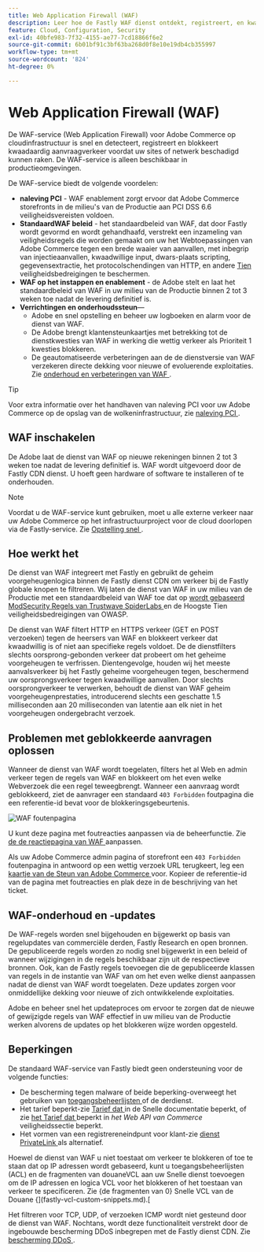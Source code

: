 ```yaml
---
title: Web Application Firewall (WAF)
description: Leer hoe de Fastly WAF dienst ontdekt, registreert, en kwaadwillig verzoekverkeer blokkeert alvorens het het netwerk of de plaatsen van Adobe Commerce kan beschadigen.
feature: Cloud, Configuration, Security
exl-id: 40bfe983-7f32-4155-ae77-7cd18866f6e2
source-git-commit: 6b01bf91c3bf63ba268d0f8e10e19db4cb355997
workflow-type: tm+mt
source-wordcount: '824'
ht-degree: 0%

---
```


# Web Application Firewall (WAF)

De WAF-service (Web Application Firewall) voor Adobe Commerce op cloudinfrastructuur is snel en detecteert, registreert en blokkeert kwaadaardig aanvraagverkeer voordat uw sites of netwerk beschadigd kunnen raken. De WAF-service is alleen beschikbaar in productieomgevingen.

De WAF-service biedt de volgende voordelen:

- **naleving PCI** - WAF enablement zorgt ervoor dat Adobe Commerce storefronts in de milieu&#39;s van de Productie aan PCI DSS 6.6 veiligheidsvereisten voldoen.
- **StandaardWAF beleid** - het standaardbeleid van WAF, dat door Fastly wordt gevormd en wordt gehandhaafd, verstrekt een inzameling van veiligheidsregels die worden gemaakt om uw het Webtoepassingen van Adobe Commerce tegen een brede waaier van aanvallen, met inbegrip van injectieaanvallen, kwaadwillige input, dwars-plaats scripting, gegevensextractie, het protocolschendingen van HTTP, en andere [ Tien ](https://owasp.org/www-project-top-ten/) veiligheidsbedreigingen te beschermen.
- **WAF op het instappen en enablement** - de Adobe stelt en laat het standaardbeleid van WAF in uw milieu van de Productie binnen 2 tot 3 weken toe nadat de levering definitief is.
- **Verrichtingen en onderhoudssteun**—
   - Adobe en snel opstelling en beheer uw logboeken en alarm voor de dienst van WAF.
   - De Adobe brengt klantensteunkaartjes met betrekking tot de dienstkwesties van WAF in werking die wettig verkeer als Prioriteit 1 kwesties blokkeren.
   - De geautomatiseerde verbeteringen aan de de dienstversie van WAF verzekeren directe dekking voor nieuwe of evoluerende exploitaties. Zie [ onderhoud en verbeteringen van WAF ](#waf-maintenance-and-updates).

>[!TIP]
>
>Voor extra informatie over het handhaven van naleving PCI voor uw Adobe Commerce op de opslag van de wolkeninfrastructuur, zie [ naleving PCI ](https://business.adobe.com/products/magento/pci-compliance.html).

## WAF inschakelen

De Adobe laat de dienst van WAF op nieuwe rekeningen binnen 2 tot 3 weken toe nadat de levering definitief is. WAF wordt uitgevoerd door de Fastly CDN dienst. U hoeft geen hardware of software te installeren of te onderhouden.

>[!NOTE]
>
>Voordat u de WAF-service kunt gebruiken, moet u alle externe verkeer naar uw Adobe Commerce op het infrastructuurproject voor de cloud doorlopen via de Fastly-service. Zie [ Opstelling snel ](fastly-configuration.md).

## Hoe werkt het

De dienst van WAF integreert met Fastly en gebruikt de geheim voorgeheugenlogica binnen de Fastly dienst CDN om verkeer bij de Fastly globale knopen te filtreren. Wij laten de dienst van WAF in uw milieu van de Productie met een standaardbeleid van WAF toe dat op [ wordt gebaseerd ModSecurity Regels van Trustwave SpiderLabs ](https://github.com/owasp-modsecurity/ModSecurity) en de Hoogste Tien veiligheidsbedreigingen van OWASP.

De dienst van WAF filtert HTTP en HTTPS verkeer (GET en POST verzoeken) tegen de heersers van WAF en blokkeert verkeer dat kwaadwillig is of niet aan specifieke regels voldoet. De de dienstfilters slechts oorsprong-gebonden verkeer dat probeert om het geheime voorgeheugen te verfrissen. Dientengevolge, houden wij het meeste aanvalsverkeer bij het Fastly geheime voorgeheugen tegen, beschermend uw oorsprongsverkeer tegen kwaadwillige aanvallen. Door slechts oorsprongverkeer te verwerken, behoudt de dienst van WAF geheim voorgeheugenprestaties, introducerend slechts een geschatte 1.5 milliseconden aan 20 milliseconden van latentie aan elk niet in het voorgeheugen ondergebracht verzoek.

## Problemen met geblokkeerde aanvragen oplossen

Wanneer de dienst van WAF wordt toegelaten, filters het al Web en admin verkeer tegen de regels van WAF en blokkeert om het even welke Webverzoek die een regel teweegbrengt. Wanneer een aanvraag wordt geblokkeerd, ziet de aanvrager een standaard `403 Forbidden` foutpagina die een referentie-id bevat voor de blokkeringsgebeurtenis.

![ WAF foutenpagina ](../../assets/cdn/fastly-waf-403-error.png)

U kunt deze pagina met foutreacties aanpassen via de beheerfunctie. Zie [ de de reactiepagina van WAF ](fastly-custom-response.md#customize-the-waf-error-page) aanpassen.

Als uw Adobe Commerce admin pagina of storefront een `403 Forbidden` foutenpagina in antwoord op een wettig verzoek URL terugkeert, leg een [ kaartje van de Steun van Adobe Commerce ](https://experienceleague.adobe.com/docs/commerce-knowledge-base/kb/help-center-guide/magento-help-center-user-guide.html#submit-ticket) voor. Kopieer de referentie-id van de pagina met foutreacties en plak deze in de beschrijving van het ticket.

## WAF-onderhoud en -updates

De WAF-regels worden snel bijgehouden en bijgewerkt op basis van regelupdates van commerciële derden, Fastly Research en open bronnen. De gepubliceerde regels worden zo nodig snel bijgewerkt in een beleid of wanneer wijzigingen in de regels beschikbaar zijn uit de respectieve bronnen. Ook, kan de Fastly regels toevoegen die de gepubliceerde klassen van regels in de instantie van WAF van om het even welke dienst aanpassen nadat de dienst van WAF wordt toegelaten. Deze updates zorgen voor onmiddellijke dekking voor nieuwe of zich ontwikkelende exploitaties.

Adobe en beheer snel het updateproces om ervoor te zorgen dat de nieuwe of gewijzigde regels van WAF effectief in uw milieu van de Productie werken alvorens de updates op het blokkeren wijze worden opgesteld.

## Beperkingen

De standaard WAF-service van Fastly biedt geen ondersteuning voor de volgende functies:

- De bescherming tegen malware of beide beperking-overweegt het gebruiken van [ toegangsbeheerlijsten ](./fastly-vcl-allowlist.md) of de derdienst.
- Het tarief beperkt-zie [ Tarief dat ](https://github.com/fastly/fastly-magento2/blob/master/Documentation/Guides/RATE-LIMITING.md) in de Snelle documentatie beperkt, of zie [ het Tarief dat ](https://developer.adobe.com/commerce/webapi/get-started/rate-limiting/) beperkt in _het Web API van Commerce_ veiligheidssectie beperkt.
- Het vormen van een registrereneindpunt voor klant-zie [ dienst PrivateLink ](../development/privatelink-service.md) als alternatief.

Hoewel de dienst van WAF u niet toestaat om verkeer te blokkeren of toe te staan dat op IP adressen wordt gebaseerd, kunt u toegangsbeheerlijsten (ACL) en de fragmenten van douaneVCL aan uw Snelle dienst toevoegen om de IP adressen en logica VCL voor het blokkeren of het toestaan van verkeer te specificeren. Zie {de fragmenten van 0} Snelle VCL van de Douane {](fastly-vcl-custom-snippets.md).[

Het filtreren voor TCP, UDP, of verzoeken ICMP wordt niet gesteund door de dienst van WAF. Nochtans, wordt deze functionaliteit verstrekt door de ingebouwde bescherming DDoS inbegrepen met de Fastly dienst CDN. Zie [ bescherming DDoS ](fastly.md#ddos-protection).
